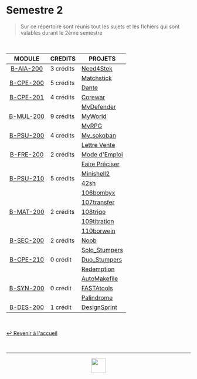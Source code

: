 # Semestre 2

> Sur ce répertoire sont réunis tout les sujets et les fichiers qui sont valables durant le 2ème semestre

<br>

<table align="center">
    <thead>
        <tr>
            <th>MODULE</th>
            <th>CREDITS</th>
            <th>PROJETS</th>
        </tr>
    </thead>
    <tbody>
        <tr>
            <td rowspan="1" style="text-align: center;"><a href="https://github.com/Studio-17/Epitech-Subjects/tree/main/Semester-2/B-AIA-200">B-AIA-200</a></td>
            <td rowspan="1" >3 crédits</td>
            <td><a href="https://github.com/Studio-17/Epitech-Subjects/tree/main/Semester-2/B-AIA-200/Need4Stek">Need4Stek</a></td>
        </tr>
        <tr>
            <td rowspan="2" style="text-align: center;"><a href="https://github.com/Studio-17/Epitech-Subjects/tree/main/Semester-2/B-CPE-200">B-CPE-200</a></td>
            <td rowspan="2" >5 crédits</td>
            <td><a href="https://github.com/Studio-17/Epitech-Subjects/tree/main/Semester-2/B-CPE-200/Matchstick">Matchstick</a></td>
        </tr>
        <tr>
            <td><a href="https://github.com/Studio-17/Epitech-Subjects/tree/main/Semester-2/B-CPE-200/Dante">Dante</a></td>
        </tr>
        <tr>
            <td rowspan="1" style="text-align: center;"><a href="https://github.com/Studio-17/Epitech-Subjects/tree/main/Semester-2/B-CPE-201">B-CPE-201</a></td>
            <td rowspan="1" >4 crédits</td>
            <td><a href="https://github.com/Studio-17/Epitech-Subjects/tree/main/Semester-2/B-CPE-201/Corewar">Corewar</a></td>
        </tr>
        <tr>
            <td rowspan="3" style="text-align: center;"><a href="https://github.com/Studio-17/Epitech-Subjects/tree/main/Semester-2/B-MUL-200">B-MUL-200</a></td>
            <td rowspan="3" >9 crédits</td>
            <td><a href="https://github.com/Studio-17/Epitech-Subjects/tree/main/Semester-2/B-MUL-200/MyDefender">MyDefender</a></td>
        </tr>
        <tr>
            <td><a href="https://github.com/Studio-17/Epitech-Subjects/tree/main/Semester-2/B-MUL-200/MyWorld">MyWorld</a></td>
        </tr>
        <tr>
            <td><a href="https://github.com/Studio-17/Epitech-Subjects/tree/main/Semester-2/B-MUL-200/MyRPG">MyRPG</a></td>
        </tr>
        <tr>
            <td rowspan="1" style="text-align: center;"><a href="https://github.com/Studio-17/Epitech-Subjects/tree/main/Semester-2/B-PSU-200">B-PSU-200</a></td>
            <td rowspan="1" >4 crédits</td>
            <td><a href="https://github.com/Studio-17/Epitech-Subjects/tree/main/Semester-2/B-PSU-200/My_sokoban">My_sokoban</a></td>
        </tr>
        <tr>
            <td rowspan="3" style="text-align: center;"><a href="https://github.com/Studio-17/Epitech-Subjects/tree/main/Semester-2/B-FRE-200">B-FRE-200</a></td>
            <td rowspan="3" >2 crédits</td>
            <td><a href="https://github.com/Studio-17/Epitech-Subjects/tree/main/Semester-2/B-FRE-200/Lettre Vente">Lettre Vente</a></td>
        </tr>
        <tr>
            <td><a href="https://github.com/Studio-17/Epitech-Subjects/tree/main/Semester-2/B-FRE-200/ModeEmploi">Mode d'Emploi</a></td>
        </tr>
        <tr>
            <td><a href="https://github.com/Studio-17/Epitech-Subjects/tree/main/Semester-2/B-FRE-200/FairePréciser">Faire Préciser</a></td>
        </tr>
        <tr>
            <td rowspan="2" style="text-align: center;"><a href="https://github.com/Studio-17/Epitech-Subjects/tree/main/Semester-2/B-PSU-210">B-PSU-210</a></td>
            <td rowspan="2" >5 crédits</td>
            <td><a href="https://github.com/Studio-17/Epitech-Subjects/tree/main/Semester-2/B-PSU-210/minishell2">Minishell2</a></td>
        </tr>
        <tr>
            <td><a href="https://github.com/Studio-17/Epitech-Subjects/tree/main/Semester-2/B-PSU-210/42sh">42sh</a></td>
        </tr>
        <tr>
            <td rowspan="5" style="text-align: center;"><a href="https://github.com/Studio-17/Epitech-Subjects/tree/main/Semester-2/B-MAT-200">B-MAT-200</a></td>
            <td rowspan="5" >2 crédits</td>
            <td><a href="https://github.com/Studio-17/Epitech-Subjects/tree/main/Semester-2/B-MAT-200/106bombyx">106bombyx</a></td>
        </tr>
        <tr>
            <td><a href="https://github.com/Studio-17/Epitech-Subjects/tree/main/Semester-2/B-MAT-200/107transfer">107transfer</a></td>
        </tr>
        <tr>
            <td><a href="https://github.com/Studio-17/Epitech-Subjects/tree/main/Semester-2/B-MAT-200/108trigo">108trigo</a></td>
        </tr>
        <tr>
            <td><a href="https://github.com/Studio-17/Epitech-Subjects/tree/main/Semester-2/B-MAT-200/109titration">109titration</a></td>
        </tr>
        <tr>
            <td><a href="https://github.com/Studio-17/Epitech-Subjects/tree/main/Semester-2/B-MAT-200/110borwein">110borwein</a></td>
        </tr>
        <tr>
            <td rowspan="1" style="text-align: center;"><a href="https://github.com/Studio-17/Epitech-Subjects/tree/main/Semester-2/B-SEC-200">B-SEC-200</a></td>
            <td rowspan="1" >2 crédits</td>
            <td><a href="https://github.com/Studio-17/Epitech-Subjects/tree/main/Semester-2/B-SEC-200/Noob">Noob</a></td>
        </tr>
        <tr>
            <td rowspan="3" style="text-align: center;"><a href="https://github.com/Studio-17/Epitech-Subjects/tree/main/Semester-2/B-CPE-210">B-CPE-210</a></td>
            <td rowspan="3" >0 crédit</td>
            <td><a href="https://github.com/Studio-17/Epitech-Subjects/tree/main/Semester-2/B-CPE-210/Solo_Stumpers">Solo_Stumpers</a></td>
        </tr>
        <tr>
            <td><a href="https://github.com/Studio-17/Epitech-Subjects/tree/main/Semester-2/B-CPE-210/Duo_Stumpers">Duo_Stumpers</a></td>
        </tr>
        <tr>
            <td><a href="https://github.com/Studio-17/Epitech-Subjects/tree/main/Semester-2/B-CPE-210/Redemption">Redemption</a></td>
        </tr>
        <tr>
            <td rowspan="3" style="text-align: center;"><a href="https://github.com/Studio-17/Epitech-Subjects/tree/main/Semester-2/B-SYN-200">B-SYN-200</a></td>
            <td rowspan="3" >0 crédit</td>
            <td><a href="https://github.com/Studio-17/Epitech-Subjects/tree/main/Semester-2/B-SYN-200/AutoMakefile">AutoMakefile</a></td>
        </tr>
        <tr>
        <td><a href="https://github.com/Studio-17/Epitech-Subjects/tree/main/Semester-2/B-SYN-200/FASTAtools">FASTAtools</a></td>
        </tr>
        <tr>
            <td><a href="https://github.com/Studio-17/Epitech-Subjects/tree/main/Semester-2/B-SYN-200/Palindrome">Palindrome</a></td>
        </tr>
        <tr>
            <td rowspan="1" style="text-align: center;"><a href="https://github.com/Studio-17/Epitech-Subjects/tree/main/Semester-2/B-DES-200">B-DES-200</a></td>
            <td rowspan="1" >1 crédit</td>
            <td><a href="https://github.com/Studio-17/Epitech-Subjects/tree/main/Semester-2/B-DES-200">DesignSprint</a></td>
        </tr>
    </tbody>
</table>

<br>

[↩️ Revenir à l'accueil](https://github.com/Studio-17/Epitech-Subjects)

<br>

---

<div align="center">

<a href="https://github.com/Studio-17" target="_blank"><img src="https://github.com/Kaiwinta/Epitech-Subjects/blob/feat/Pge2028-first-year/assets/voc17.gif" width="40"></a>

</div>
